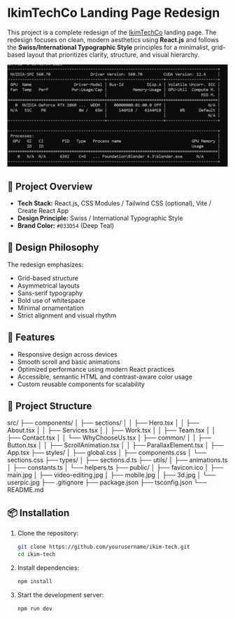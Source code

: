 # IkimTechCo Landing Page Redesign

This project is a complete redesign of the [IkimTechCo](https://www.ikimtechco.com/) landing page. The redesign focuses on clean, modern aesthetics using **React.js** and follows the **Swiss/International Typographic Style** principles for a minimalist, grid-based layout that prioritizes clarity, structure, and visual hierarchy.


![Landing Page Screenshot](./assets/Screenshot.png)



## 🧠 Project Overview

- **Tech Stack:** React.js, CSS Modules / Tailwind CSS (optional), Vite / Create React App
- **Design Principle:** Swiss / International Typographic Style
- **Brand Color:** `#033D54` (Deep Teal)

## 🎨 Design Philosophy

The redesign emphasizes:
- Grid-based structure
- Asymmetrical layouts
- Sans-serif typography
- Bold use of whitespace
- Minimal ornamentation
- Strict alignment and visual rhythm

## 🚀 Features

- Responsive design across devices
- Smooth scroll and basic animations
- Optimized performance using modern React practices
- Accessible, semantic HTML and contrast-aware color usage
- Custom reusable components for scalability

## 📁 Project Structure

src/
├── components/
│ ├── sections/
│ │ ├── Hero.tsx
│ │ ├── About.tsx
│ │ ├── Services.tsx
│ │ ├── Work.tsx
│ │ ├── Team.tsx
│ │ ├── Contact.tsx
│ │ └── WhyChooseUs.tsx
│ ├── common/
│ │ ├── Button.tsx
│ │ ├── ScrollAnimation.tsx
│ │ ├── ParallaxElement.tsx
│ ├── App.tsx
├── styles/
│ ├── global.css
│ ├── components.css
│ └── sections.css
├── types/
│ ├── sections.d.ts
├── utils/
│ ├── animations.ts
│ ├── constants.ts
│ └── helpers.ts
├── public/
│ ├── favicon.ico
│ ├── main.jpg
│ ├── video-editing.jpg
│ ├── mobile.jpg
│ ├── 3d.jpg
│ └── userpic.jpg
├── .gitignore
├── package.json
├── tsconfig.json
└── README.md

## 📦 Installation

1. Clone the repository:
   ```bash
   git clone https://github.com/yourusername/ikim-tech.git
   cd ikim-tech
   ```

2. Install dependencies:
   ```bash
   npm install
   ```

3. Start the development server:
   ```bash
   npm run dev
   ```

